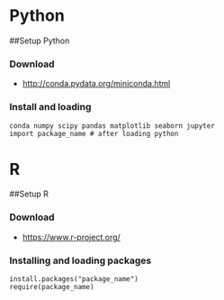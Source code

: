 # Python

##Setup Python

### Download
 * http://conda.pydata.org/miniconda.html

### Install and loading
    conda numpy scipy pandas matplotlib seaborn jupyter
    import package_name # after loading python


# R

##Setup R

### Download
 * https://www.r-project.org/

### Installing and loading packages
    install.packages("package_name") 
    require(package_name)
    

    
